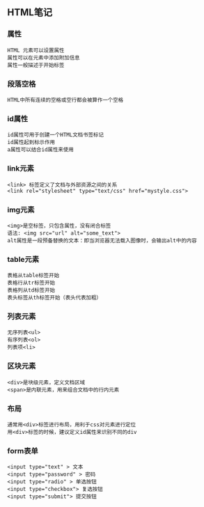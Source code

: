 ## HTML笔记

### 属性
    HTML 元素可以设置属性
    属性可以在元素中添加附加信息
    属性一般描述于开始标签

### 段落空格
    HTML中所有连续的空格或空行都会被算作一个空格
    
### id属性
    id属性可用于创建一个HTML文档书签标记
    id属性起到标示作用
    a属性可以结合id属性来使用
    
### link元素
    <link> 标签定义了文档与外部资源之间的关系
    <link rel="stylesheet" type="text/css" href="mystyle.css">

### img元素
    <img>是空标签，只包含属性，没有闭合标签
    语法: <img src="url" alt="some_text">
    alt属性是一段预备替换的文本：即当浏览器无法载入图像时，会输出alt中的内容
    
### table元素
    表格从table标签开始
    表格行从tr标签开始
    表格列从td标签开始
    表头标签从th标签开始（表头代表加粗）
    
### 列表元素
    无序列表<ul>
    有序列表<ol>
    列表项<li>
    
### 区块元素
    <div>是块级元素，定义文档区域
    <span>是内联元素，用来组合文档中的行内元素

### 布局
    通常用<div>标签进行布局，用利于css对元素进行定位
    用<div>标签的时候，建议定义id属性来识别不同的div
    
### form表单
    <input type="text" > 文本
    <input type="password" > 密码
    <input type="radio" > 单选按钮
    <input type="checkbox"> 复选按钮
    <input type="submit"> 提交按钮
    
  
  

    
    
    